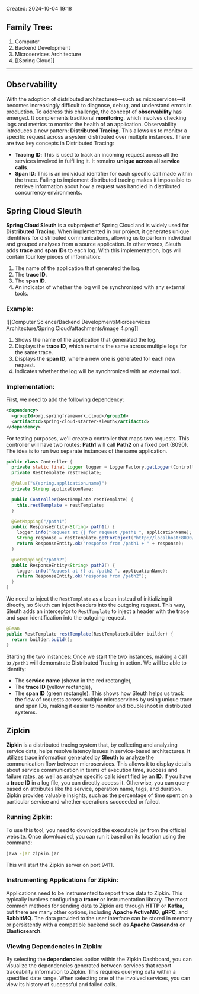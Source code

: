 Created: 2024-10-04 19:18
## Family Tree:
1. Computer
2. Backend Development
3. Microservices Architecture
4. [[Spring Cloud]]
-- -
## Observability
With the adoption of distributed architectures—such as microservices—it becomes increasingly difficult to diagnose, debug, and understand errors in production. To address this challenge, the concept of **observability** has emerged. It complements traditional **monitoring**, which involves checking logs and metrics to monitor the health of an application. Observability introduces a new pattern: **Distributed Tracing**. This allows us to monitor a specific request across a system distributed over multiple instances.
There are two key concepts in Distributed Tracing:
- **Tracing ID**: 
  This is used to track an incoming request across all the services involved in fulfilling it. It remains **unique across all service calls**.
- **Span ID**:
  This is an individual identifier for each specific call made within the trace.
Failing to implement distributed tracing makes it impossible to retrieve information about how a request was handled in distributed concurrency environments.
## Spring Cloud Sleuth
**Spring Cloud Sleuth** is a subproject of Spring Cloud and is widely used for **Distributed Tracing**. When implemented in our project, it generates unique identifiers for distributed communications, allowing us to perform individual and grouped analyses from a source application. In other words, Sleuth adds **trace** and **span IDs** to each log. With this implementation, logs will contain four key pieces of information:
1. The name of the application that generated the log.
2. The **trace ID**.
3. The **span ID**.
4. An indicator of whether the log will be synchronized with any external tools.
### Example:
![[Computer Science/Backend Development/Microservices Architecture/Spring Cloud/attachments/image 4.png]]
1. Shows the name of the application that generated the log.
2. Displays the **trace ID**, which remains the same across multiple logs for the same trace.
3. Displays the **span ID**, where a new one is generated for each new request.
4. Indicates whether the log will be synchronized with an external tool.
### Implementation:
First, we need to add the following dependency:
```xml
<dependency>
  <groupId>org.springframework.cloud</groupId>
  <artifactId>spring-cloud-starter-sleuth</artifactId>
</dependency>
```
For testing purposes, we'll create a controller that maps two requests. This controller will have two routes: **Path1** will call **Path2** on a fixed port (8090). The idea is to run two separate instances of the same application.
```java
public class Controller {
  private static final Logger logger = LoggerFactory.getLogger(Controller.class);
  private RestTemplate restTemplate;

  @Value("${spring.application.name}")
  private String applicationName;

  public Controller(RestTemplate restTemplate) {
    this.restTemplate = restTemplate;
  }

  @GetMapping("/path1")
  public ResponseEntity<String> path1() {
    logger.info("Request at {} for request /path1 ", applicationName);
    String response = restTemplate.getForObject("http://localhost:8090/service/path2", String.class);
    return ResponseEntity.ok("response from /path1 + " + response);
  }

  @GetMapping("/path2")
  public ResponseEntity<String> path2() {
    logger.info("Request at {} at /path2 ", applicationName);
    return ResponseEntity.ok("response from /path2");
  }
}
```
We need to inject the `RestTemplate` as a bean instead of initializing it directly, so Sleuth can inject headers into the outgoing request. This way, Sleuth adds an interceptor to `RestTemplate` to inject a header with the trace and span identification into the outgoing request.
```java
@Bean
public RestTemplate restTemplate(RestTemplateBuilder builder) {
  return builder.build();
}
```
Starting the two instances:
Once we start the two instances, making a call to `/path1` will demonstrate Distributed Tracing in action.
We will be able to identify:
- The **service name** (shown in the red rectangle),
- The **trace ID** (yellow rectangle),
- The **span ID** (green rectangle).
This shows how Sleuth helps us track the flow of requests across multiple microservices by using unique trace and span IDs, making it easier to monitor and troubleshoot in distributed systems.
## Zipkin
**Zipkin** is a distributed tracing system that, by collecting and analyzing service data, helps resolve latency issues in service-based architectures. It utilizes trace information generated by **Sleuth** to analyze the communication flow between microservices. This allows it to display details about service communication in terms of execution time, success and failure rates, as well as analyze specific calls identified by an **ID**.
If you have a **trace ID** in a log file, you can directly access it. Otherwise, you can query based on attributes like the service, operation name, tags, and duration. Zipkin provides valuable insights, such as the percentage of time spent on a particular service and whether operations succeeded or failed.
### Running Zipkin:
To use this tool, you need to download the executable **jar** from the official website. Once downloaded, you can run it based on its location using the command:
```sh
java -jar zipkin.jar
```
This will start the Zipkin server on port 9411.
### Instrumenting Applications for Zipkin:
Applications need to be instrumented to report trace data to Zipkin. This typically involves configuring a **tracer** or instrumentation library. The most common methods for sending data to Zipkin are through **HTTP** or **Kafka**, but there are many other options, including **Apache ActiveMQ**, **gRPC**, and **RabbitMQ**. The data provided to the user interface can be stored in memory or persistently with a compatible backend such as **Apache Cassandra** or **Elasticsearch**.
### Viewing Dependencies in Zipkin:
By selecting the **dependencies** option within the Zipkin Dashboard, you can visualize the dependencies generated between services that report traceability information to Zipkin. This requires querying data within a specified date range. When selecting one of the involved services, you can view its history of successful and failed calls.